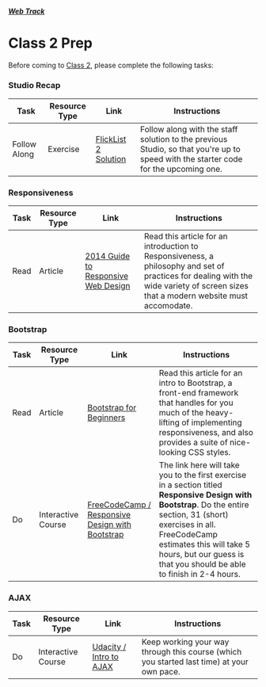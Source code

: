 ##### [Web Track](../..)

# Class 2 Prep 

Before coming to [Class 2](../class2), please complete the following tasks:

### Studio Recap
Task | Resource Type | Link | Instructions
-----|---------------|------|-------------
Follow Along | Exercise | <a href="../studios/flicklist-2/staff-solution" target="_blank">FlickList 2 Solution</a> | Follow along with the staff solution to the previous Studio, so that you're up to speed with the starter code for the upcoming one.


### Responsiveness
Task | Resource Type | Link | Instructions
-----|---------------|------|-------------
Read | Article | <a href="http://blog.teamtreehouse.com/modern-field-guide-responsive-web-design" target="_blank">2014 Guide to Responsive Web Design</a> | Read this article for an introduction to Responsiveness, a philosophy and set of practices for dealing with the wide variety of screen sizes that a modern website must accomodate.

### Bootstrap
Task | Resource Type | Link | Instructions
-----|---------------|------|-------------
Read | Article | <a href="http://learntocodewith.me/getting-started/topics/bootstrap/" target="_blank">Bootstrap for Beginners</a> | Read this article for an intro to Bootstrap, a front-end framework that handles for you much of the heavy-lifting of implementing responsiveness, and also provides a suite of nice-looking CSS styles.
Do | Interactive Course | <a href="https://www.freecodecamp.com/challenges/use-responsive-design-with-bootstrap-fluid-containers" target="_blank">FreeCodeCamp / Responsive Design with Bootstrap</a> | The link here will take you to the first exercise in a section titled **Responsive Design with Bootstrap**. Do the entire section, 31 (short) exercises in all. FreeCodeCamp estimates this will take 5 hours, but our guess is that you should be able to finish in 2-4 hours.

### AJAX
Task | Resource Type | Link | Instructions
-----|---------------|------|-------------
Do | Interactive Course | <a href="https://classroom.udacity.com/courses/ud110/" target="_blank">Udacity / Intro to AJAX</a> | Keep working your way through this course (which you started last time) at your own pace.

